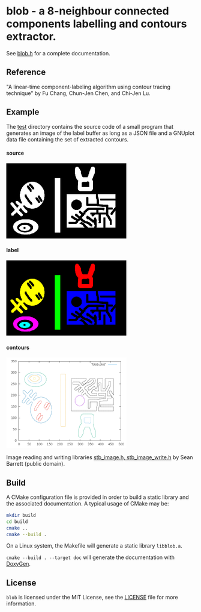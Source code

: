 # blob - a 8-neighbour connected components labelling and contours extractor.

See [blob.h](blob.h) for a complete documentation.

## Reference ##
"A linear-time component-labeling algorithm using contour tracing technique"
 by Fu Chang, Chun-Jen Chen, and Chi-Jen Lu.

## Example ##
The [test](test) directory contains the source code of a small program that generates an image of the label buffer as long as a JSON file and a GNUplot data file containing the set of extracted contours.

#### source
<img src="test/data/dummy.png" width="320px"/>

#### label
<img src="test/result/dummy_label.png" width="320px"/> 

#### contours
<img src="test/result/dummy_plot.png" width="320px"/> 

Image reading and writing libraries [stb_image.h, stb_image_write.h](https://github.com/nothings/stb/) by Sean Barrett (public domain).

## Build ##

A CMake configuration file is provided in order to build a static library and the associated documentation.
A typical usage of CMake may be:
```bash
mkdir build
cd build
cmake ..
cmake --build .
```
On a Linux system, the Makefile will generate a static library `libblob.a`. 

`cmake --build . --target doc` will generate the documentation with [DoxyGen](http://www.stack.nl/~dimitri/doxygen/).

## License ##
`blob` is licensed under the MIT License, see the [LICENSE](LICENSE) file for more information.
